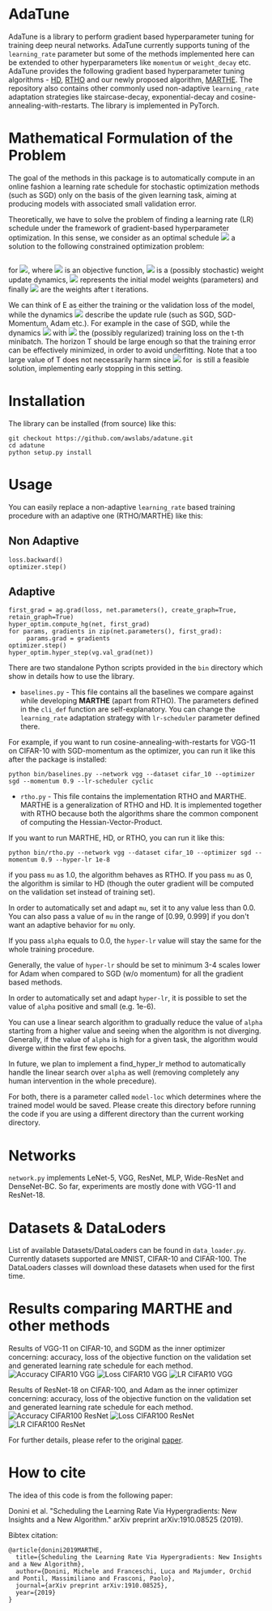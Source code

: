 AdaTune
=======

AdaTune is a library to perform gradient based hyperparameter tuning for training deep neural networks. AdaTune currently supports tuning of the `learning_rate` parameter but some of the methods implemented here can be extended to other hyperparameters like `momentum` or `weight_decay` etc. AdaTune provides the following gradient based hyperparameter tuning algorithms -  [HD](https://arxiv.org/abs/1703.04782), [RTHO](http://proceedings.mlr.press/v70/franceschi17a.html) and our newly proposed algorithm, [MARTHE](https://arxiv.org/abs/1910.08525). The repository also contains other commonly used non-adaptive `learning_rate` adaptation strategies like staircase-decay, exponential-decay and cosine-annealing-with-restarts. The library is implemented in PyTorch. 

Mathematical Formulation of the Problem
=======================================
The goal of the methods in this package is to automatically compute in an online fashion
a learning rate schedule for stochastic optimization
methods (such as SGD) only on the basis of the given learning task, aiming at producing models
with associated small validation error.

Theoretically, we have to solve the problem of finding a learning rate (LR) schedule under the framework of  gradient-based hyperparameter optimization.
In this sense, we consider as an optimal schedule <img src="https://render.githubusercontent.com/render/math?math=\eta^*=(\eta^*_0,\dots,\eta^*_{T-1})\in\mathbb{R}_{\geq0}^T"> a solution to the following constrained optimization problem:

<img src="https://render.githubusercontent.com/render/math?math=\min%20\{f_T(\eta)=E(w_T(\eta)):\eta\in\mathbb{R}_{\geq0}^T\}\quad%20s.t.\quad%20w_0=\bar{w},\quad%20w_{t+1}(\eta)=\Phi_t(w_{t}(\eta),\eta_t)" title="" />

for <img src="https://render.githubusercontent.com/render/math?math=t=\{0,%20\dots,%20T-1\}" title=" " />,
where <img src="https://render.githubusercontent.com/render/math?math=E:\mathbb{R}^d\to\mathbb{R}_{\geq0}" title=" " /> is an objective function,
<img src="https://render.githubusercontent.com/render/math?math=\Phi_t:\mathbb{R}^d\times%20\mathbb{R}_{\geq0}\to\mathbb{R}^d" title=" " /> is a (possibly stochastic) weight update dynamics,
<img src="https://render.githubusercontent.com/render/math?math=\bar{w}\in\mathbb{R}^d" title=" " /> represents the initial model weights (parameters) and finally
<img src="https://render.githubusercontent.com/render/math?math=w_t" title=" " /> are the weights after t iterations. 

We can think of E as either the training or the validation loss of the model,
while the dynamics <img src="https://render.githubusercontent.com/render/math?math=\Phi" title=" " /> describe the update rule (such as SGD, SGD-Momentum, Adam etc.). For example in the case of SGD,
while the dynamics <img src="https://render.githubusercontent.com/render/math?math=\Phi_t(w_t,\eta_t)=w_t-\eta_t\nabla%20L_t(w_t)" title=" " /> with
<img src="https://render.githubusercontent.com/render/math?math=L_t(w_t)" title=" " /> the (possibly regularized) training loss
on the t-th minibatch. The horizon T should be large enough so that
the training error can be effectively minimized, in order to avoid underfitting.
Note that a too large value of T does not necessarily harm since <img src="https://render.githubusercontent.com/render/math?math=\eta_k=0" title=" " />
for <img src="https://render.githubusercontent.com/render/math?math=k \geq \bar{T}" title="" /> is still a feasible solution, implementing early stopping in
this setting.

Installation
============
The library can be installed (from source) like this:

```
git checkout https://github.com/awslabs/adatune.git
cd adatune
python setup.py install
```


Usage
=====
You can easily replace a non-adaptive `learning_rate` based training procedure with an adaptive one (RTHO/MARTHE) like this:

Non Adaptive
------------
```
loss.backward()
optimizer.step()
```

Adaptive
--------
```
first_grad = ag.grad(loss, net.parameters(), create_graph=True, retain_graph=True)
hyper_optim.compute_hg(net, first_grad)
for params, gradients in zip(net.parameters(), first_grad):
     params.grad = gradients
optimizer.step()
hyper_optim.hyper_step(vg.val_grad(net))
```

There are two standalone Python scripts provided in the `bin` directory which show in details how to use the library. 
* `baselines.py` - This file contains all the baselines we compare against while developing **MARTHE** (apart from RTHO). The parameters defined in the `cli_def` function are self-explanatory. You can change the `learning_rate` adaptation strategy with `lr-scheduler` parameter defined there.

For example, if you want to run cosine-annealing-with-restarts for VGG-11 on CIFAR-10 with SGD-momentum as the optimizer, you can run it like this after the package is installed:

```
python bin/baselines.py --network vgg --dataset cifar_10 --optimizer sgd --momentum 0.9 --lr-scheduler cyclic
```

* `rtho.py` - This file contains the implementation RTHO and MARTHE. MARTHE is a generalization of RTHO and HD. It is implemented together with RTHO because both the algorithms share the common component of computing the Hessian-Vector-Product.

If you want to run MARTHE, HD, or RTHO, you can run it like this:

```
python bin/rtho.py --network vgg --dataset cifar_10 --optimizer sgd --momentum 0.9 --hyper-lr 1e-8
```
if you pass `mu` as 1.0, the algorithm behaves as RTHO. If you pass `mu` as 0, the algorithm is similar to HD (though the outer gradient will be computed on the validation set instead of training set). 

In order to automatically set and adapt `mu`, set it to any value less than 0.0. You can also pass a value of `mu` in the range of [0.99, 0.999] if you don't want an adaptive behavior for `mu` only. 

If you pass `alpha` equals to 0.0, the `hyper-lr` value will stay the same for the whole training procedure.

Generally, the value of `hyper-lr` should be set to minimum 3-4 scales lower for Adam when compared to SGD (w/o momentum) for all the gradient based methods.

In order to automatically set and adapt `hyper-lr`, it is possible to set the value of `alpha` positive and small (e.g. 1e-6).

You can use a linear search algorithm to gradually reduce the value of `alpha` starting from a higher value and seeing when the algorithm is not diverging. Generally, if the value of `alpha` is high for a given task, the algorithm would diverge within the first few epochs.

In future, we plan to implement a find_hyper_lr method to automatically handle the linear search over `alpha` as well (removing completely any human intervention in the whole precedure).

For both, there is a parameter called `model-loc` which determines where the trained model would be saved. Please create this directory before running the code if you are using a different directory than the current working directory.

Networks
========
`network.py` implements LeNet-5, VGG, ResNet, MLP, Wide-ResNet and DenseNet-BC. So far, experiments are mostly done with VGG-11 and ResNet-18. 

Datasets & DataLoders
=====================
List of available Datasets/DataLoaders can be found in `data_loader.py`. Currently datasets supported are MNIST, CIFAR-10 and CIFAR-100. The DataLoaders classes will download these datasets when used for the first time. 

Results comparing MARTHE and other methods
==========================================
Results of VGG-11 on CIFAR-10, and SGDM as the inner optimizer concerning: accuracy, loss of the objective function on the validation set and generated learning rate schedule for each method.
![Accuracy CIFAR10 VGG](figures/cifar10vgg_one_ACC-1.png)
![Loss CIFAR10 VGG](figures/cifar10vgg_one_LOSS-1.png)
![LR CIFAR10 VGG](figures/cifar10vgg_one_LR-1.png)

Results of ResNet-18 on CIFAR-100, and Adam as the inner optimizer concerning: accuracy, loss of the objective function on the validation set and generated learning rate schedule for each method.
![Accuracy CIFAR100 ResNet](figures/cifar100resnet_one_ACC-1.png)
![Loss CIFAR100 ResNet](figures/cifar100resnet_one_LOSS-1.png)
![LR CIFAR100 ResNet](figures/cifar100resnet_one_LR-1.png)

For further details, please refer to the original [paper](https://arxiv.org/abs/1910.08525).

How to cite
===========
The idea of this code is from the following paper:

Donini et al. "Scheduling the Learning Rate Via Hypergradients: New Insights and a New Algorithm."
arXiv preprint arXiv:1910.08525 (2019).

Bibtex citation:
```
@article{donini2019MARTHE,
  title={Scheduling the Learning Rate Via Hypergradients: New Insights and a New Algorithm},
  author={Donini, Michele and Franceschi, Luca and Majumder, Orchid and Pontil, Massimiliano and Frasconi, Paolo},
  journal={arXiv preprint arXiv:1910.08525},
  year={2019}
}
```
